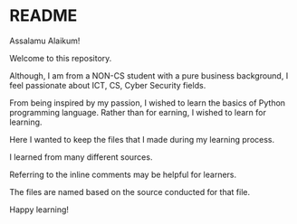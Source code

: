 # README

Assalamu Alaikum!

Welcome to this repository.

Although, I am from a NON-CS student with a pure business background, I feel passionate about ICT, CS, Cyber Security fields.

From being inspired by my passion, I wished to learn the basics of Python programming language.
Rather than for earning, I wished to learn for learning.

Here I wanted to keep the files that I made during my learning process.

I learned from many different sources.

Referring to the inline comments may be helpful for learners.

The files are named based on the source conducted for that file.

Happy learning!
